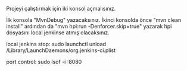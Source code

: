 Projeyi çalıştırmak için iki konsol açmalısınız.

İlk konsola "MvnDebug" yazacaksınız.
İkinci konsolda önce "mvn clean install" ardından da 
"mvn hpi:run -Denforcer.skip=true" yazarak hpi dosyasını local jenkinse atmış olacaksınız.

local jenkins stop:
sudo launchctl unload /Library/LaunchDaemons/org.jenkins-ci.plist

port control:
sudo lsof -i :8080